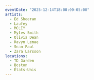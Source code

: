 ```yaml
---
eventDate: "2025-12-14T18:00:00-05:00"
artists:
  - Ed Sheeran
  - Laufey
  - MOLIY
  - Myles Smith
  - Olivia Dean
  - Ravyn Lenae
  - Sean Paul
  - Zara Larsson
locations:
  - TD Garden
  - Boston
  - États-Unis
---
```

